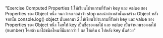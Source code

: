 "Exercise Computed Properties
1.ให้เขียนโปรแกรมที่รับค่า key และ value ของ Properties ของ Object หนึ่ง จนกว่าจะเจอคำว่า stop 
และนำค่าเหล่านั้นมาสร้าง Object หลังจากนั้น console.log() object นั้นออกมา
2.ให้เขียนโปรแกรมที่รับค่า key และ value ของ Properties ของ Object หนึ่ง โดยให้ key เป็นชื่อของผลไม้ 
และ value เป็นจำนวนของผลไม้ (number) โดยถ้า ผลไม้ชนิดไหนที่มีมากกว่า 1 ผล ให้เติม s ไปหลัง key นั้นด้วย"